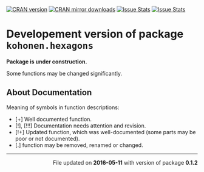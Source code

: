 <!-- README.md is generated from README.Rmd. Please edit that file -->
[![CRAN version](http://www.r-pkg.org/badges/version/kohonen.hexagons)](http://cran.rstudio.com/web/packages/kohonen.hexagons/index.html) [![CRAN mirror downloads](http://cranlogs.r-pkg.org/badges/kohonen.hexagons)](http://cran.rstudio.com/web/packages/kohonen.hexagons/index.html) [![Issue Stats](http://issuestats.com/github/GegznaV/kohonen.hexagons/badge/pr?style=flat)](http://issuestats.com/github/GegznaV/kohonen.hexagons) [![Issue Stats](http://issuestats.com/github/GegznaV/kohonen.hexagons/badge/issue?style=flat)](http://issuestats.com/github/GegznaV/kohonen.hexagons)

<!-- [![codecov.io](https://codecov.io/github/GegznaV/kohonen.hexagons/coverage.svg?branch=master)](https://codecov.io/github/GegznaV/kohonen.hexagons?branch=master) -->
<!-- [![Travis-CI Build Status](https://travis-ci.org/GegznaV/kohonen.hexagons.png?branch=master)](https://travis-ci.org/GegznaV/kohonen.hexagons) -->
Developement version of package `kohonen.hexagons`
==================================================

**Package is under construction.**

Some functions may be changed significantly.

About Documentation
-------------------

Meaning of symbols in function descriptions:

-   \[+\] Well documented function.
-   \[!\], \[!!!\] Documentation needs attention and revision.
-   \[!+\] Updated function, which was well-documented (some parts may be poor or not documented).
-   \[.\] function may be removed, renamed or changed.

------------------------------------------------------------------------

<p align="right">
File updated on <b>2016-05-11</b> with version of package <b>0.1.2</b>
</p>
